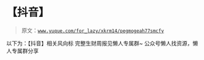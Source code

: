 # 【抖音】

> 原文：[`www.yuque.com/for_lazy/xkrm14/pegmogeah77smcfy`](https://www.yuque.com/for_lazy/xkrm14/pegmogeah77smcfy)

<ne-p id="ua08aa3e1" data-lake-id="ua08aa3e1"><ne-text id="u2668f05d">以下为：【抖音】相关风向标</ne-text></ne-p> <ne-p id="u2855a5f7" data-lake-id="u2855a5f7"><ne-text id="u819d693e">完整生财周报见懒人专属群~</ne-text></ne-p> <ne-p id="u3b8a11da" data-lake-id="u3b8a11da"><ne-text id="u941227e0">公众号懒人找资源，懒人专属群分享</ne-text></ne-p>